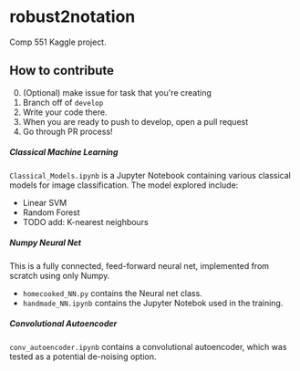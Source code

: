 # robust2notation
Comp 551 Kaggle project.

## How to contribute

0. (Optional) make issue for task that you're creating
1. Branch off of `develop`
2. Write your code there.
3. When you are ready to push to develop, open a pull request
4. Go through PR process!

##### Classical Machine Learning
`Classical_Models.ipynb` is a Jupyter Notebook containing various classical models for image classification. The model explored include:
- Linear SVM
- Random Forest
- TODO add: K-nearest neighbours

##### Numpy Neural Net
This is a fully connected, feed-forward neural net, implemented from scratch using only Numpy.
- `homecooked_NN.py` contains the Neural net class.
- `handmade_NN.ipynb` contains the Jupyter Notebok used in the training.

##### Convolutional Autoencoder
`conv_autoencoder.ipynb` contains a convolutional autoencoder, which was tested as a potential de-noising option.
